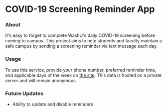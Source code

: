 # COVID-19 Screening Reminder App


### About
It's easy to forget to complete WashU's daily COVID-19 screening
before coming to campus.
This project aims to help students and faculty maintain a safe
campus by sending a screening reminder via text message each day.

### Usage
To use this service, provide your phone number, preferred reminder
time, and applicable days of the week on [the site](http://ec2-18-117-146-61.us-east-2.compute.amazonaws.com/~davidwrenner/reminder/index.html). This data is hosted on
a private server and will remain anonymous.

### Future Updates

- Ability to update and disable reminders
